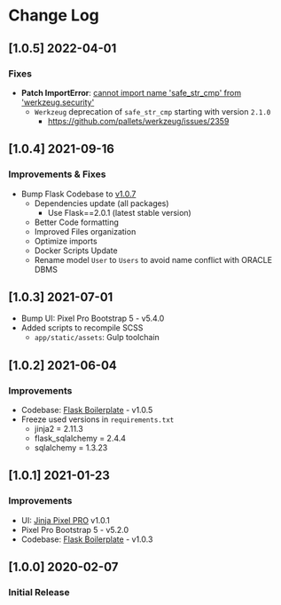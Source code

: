 # Change Log

## [1.0.5] 2022-04-01
### Fixes

- **Patch ImportError**: [cannot import name 'safe_str_cmp' from 'werkzeug.security'](https://docs.appseed.us/content/how-to-fix/importerror-cannot-import-name-safe_str_cmp-from-werkzeug.security)
  - `Werkzeug` deprecation of `safe_str_cmp` starting with version `2.1.0`
    - https://github.com/pallets/werkzeug/issues/2359

## [1.0.4] 2021-09-16
### Improvements & Fixes

- Bump Flask Codebase to [v1.0.7](https://github.com/app-generator/boilerplate-code-flask/releases)
  - Dependencies update (all packages)
    - Use Flask==2.0.1 (latest stable version)
  - Better Code formatting
  - Improved Files organization
  - Optimize imports
  - Docker Scripts Update 
  - Rename model `User` to `Users` to avoid name conflict with ORACLE DBMS

## [1.0.3] 2021-07-01

- Bump UI: Pixel Pro Bootstrap 5 - v5.4.0
- Added scripts to recompile SCSS
    - `app/static/assets`: Gulp toolchain

## [1.0.2] 2021-06-04
### Improvements

- Codebase: [Flask Boilerplate](https://github.com/app-generator/boilerplate-code-flask/releases) - v1.0.5
- Freeze used versions in `requirements.txt`
    - jinja2 = 2.11.3
    - flask_sqlalchemy = 2.4.4
    - sqlalchemy = 1.3.23

## [1.0.1] 2021-01-23
### Improvements

- UI: [Jinja Pixel PRO](https://github.com/app-generator/jinja-pixel-pro/releases) v1.0.1 
- Pixel Pro Bootstrap 5 - v5.2.0
- Codebase: [Flask Boilerplate](https://github.com/app-generator/boilerplate-code-flask/releases) - v1.0.3

## [1.0.0] 2020-02-07
### Initial Release
